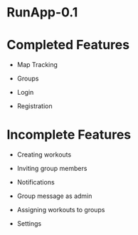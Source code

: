 # RunApp-0.1

# Completed Features

* Map Tracking

* Groups

* Login

* Registration





# Incomplete Features

* Creating workouts

* Inviting group members

* Notifications

* Group message as admin

* Assigning workouts to groups

* Settings